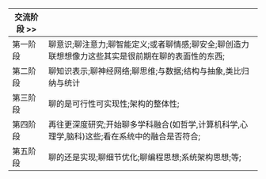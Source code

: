 
| 交流阶段 >> |  |
| --- | --- |
| 第一阶段 | 聊意识;聊注意力;聊智能定义;或者聊情感;聊安全;聊创造力联想想像力这些其实是很前期在聊的表面性的东西; |
| 第二阶段 | 聊知识表示;聊神经网络;聊思维;与数据;结构与抽象,类比归纳与统计 |
| 第三阶段 | 聊的是可行性可实现性;架构的整体性; |
| 第四阶段 | 再往更深度研究;开始聊多学科融合(如哲学,计算机科学,心理学,脑科)这些;看在系统中的融合是否符合; |
| 第五阶段 | 聊的还是实现;聊细节优化;聊编程思想;系统架构思想;等; | 
